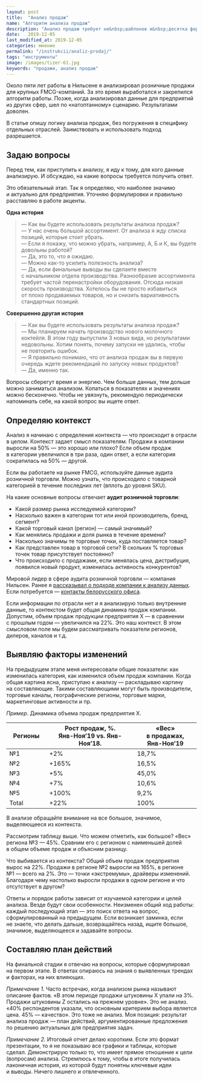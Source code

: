 ```yaml
---
layout: post
title:  "Анализ продаж"
name: "Алгоритм анализа продаж"
description: "Анализ продаж требует не&nbsp;шаблонов и&nbsp;десятка формул, а&nbsp;понимания логики анализа. Тогда анализ станет инструментом решения актуальных для предприятия задач. "
date:   2019-12-05
last_modified_at: 2019-12-05
categories: мнение
permalink: "/instrukcii/analiz-prodaj/"
tags: "инструменты"
image: /images/tizer-61.jpg
keywords: "продажи, анализ продаж"
---
```





<p>Около пяти лет работы в&nbsp;Нильсене я&nbsp;анализировал розничные продажи для крупных FMCG-компаний. За&nbsp;это время выработался и&nbsp;закрепился алгоритм работы. Позже, когда анализировал данные для предприятий из&nbsp;других сфер, шел по&nbsp;«натоптанному» сценарию. Результатами доволен.</p>
<p>В&nbsp;статье опишу логику анализа продаж, без погружения в&nbsp;специфику отдельных отраслей. Заимствовать и&nbsp;использовать подход разрешается.</p>
<h2>Задаю вопросы</h2>
<p>Перед тем, как приступить к&nbsp;анализу, я&nbsp;иду к&nbsp;тому, для кого данные анализирую. И&nbsp;обсуждаю, на&nbsp;какие вопросы требуется получить ответ. </p>
<p>Это обязательный этап. Так я&nbsp;определяю, что наиболее значимо и&nbsp;актуально для предприятия. Уточняю формулировки и&nbsp;правильно расставляю в&nbsp;работе акценты.</p>

<b>Одна история</b>
<blockquote> 
	<p>—&nbsp;Как вы&nbsp;будете использовать результаты анализа продаж?<br/>
 —&nbsp;У&nbsp;нас очень большой ассортимент. От&nbsp;анализа я&nbsp;жду списка позиций, которые стоит убрать.<br/>
 —&nbsp;Если я&nbsp;покажу, что можно убрать, например, А, Б&nbsp;и&nbsp;К, вы&nbsp;будете довольны работой?<br/>
 —&nbsp;Да, это&nbsp;то, что я&nbsp;ожидаю.<br/>
 —&nbsp;Можно как-то усилить полезность анализа?<br/>
 —&nbsp;Да, если финальные выводы вы&nbsp;сделаете вместе с&nbsp;начальником отдела производства. Разнообразие ассортимента требует частой перенастройки оборудования. Отсюда низкая скорость производства. Хотелось&nbsp;бы не&nbsp;просто избавиться от&nbsp;плохо продаваемых товаров, но&nbsp;и&nbsp;снизить вариативность стандартных позиций. 
	</p>
 </blockquote>
<b>Совершенно другая история</b>
<blockquote> 
	<p>—&nbsp;Как вы&nbsp;будете использовать результаты анализа продаж?<br/>
 —&nbsp;Мы&nbsp;планируем начать производство нового молочного коктейля. В&nbsp;этом году выпустили 3&nbsp;новых вида, но&nbsp;результатами недовольны. Хотим понять, почему запуски не&nbsp;удались, чтобы не&nbsp;повторить ошибок.<br/>
 —&nbsp;Я правильно понимаю, что от&nbsp;анализа продаж вы&nbsp;в&nbsp;первую очередь ждете рекомендаций по&nbsp;запуску новых продуктов?<br/>
 —&nbsp;Да, именно так. 
	</p>
 </blockquote>
<p>Вопросы сберегут время и&nbsp;энергию. Чем больше данных, тем дольше можно заниматься анализом. Копаться в&nbsp;показателях и&nbsp;значениях можно бесконечно. Чтобы не&nbsp;увязнуть, рекомендую периодически напоминать себе, на&nbsp;какой вопрос вы&nbsp;ищете ответ.</p>
<h2>Определяю контекст</h2>
<p>Анализ я&nbsp;начинаю с&nbsp;определения контекста&nbsp;— что происходит в&nbsp;отрасли в&nbsp;целом. Контекст задает смысл показателям. Продажи в&nbsp;компании выросли на&nbsp;50%&nbsp;— это хорошо или плохо? Если объем продаж в&nbsp;категории увеличился в&nbsp;три раза, один ответ, а&nbsp;если категория сократилась на&nbsp;50%&nbsp;— другой.</p>
<p>Если вы&nbsp;работаете на&nbsp;рынке FMCG, используйте данные аудита розничной торговли. Можно узнать, что происходило с&nbsp;товарной категорией в&nbsp;течение последних лет (вплоть до&nbsp;уровня SKU).</p>

<div class="markedfield with-side">
На&nbsp;какие основные вопросы отвечает <strong>аудит розничной торговли</strong>:
<ul> 
	<li>Какой размер рынка исследуемой категории?</li>
	<li>Насколько важен в&nbsp;категории тот или иной производитель, бренд, сегмент?</li>
	<li>Какой торговый канал (регион)&nbsp;— самый значимый?</li>
	<li>Как менялись продажи и&nbsp;доля рынка в&nbsp;течение времени?</li>
	<li>Насколько значимы те&nbsp;торговые точки, куда поставляется товар?</li>
	<li>Как представлен товар в&nbsp;торговой сети? В&nbsp;скольких %&nbsp;торговых точек товар присутствует постоянно?</li>
	<li>Что происходило с&nbsp;продажами, если менялась цена, дистрибуция, появился новый продукт, изменилась активность конкурентов?</li>
 </ul>
 <div class="side">
<p>Мировой лидер в&nbsp;сфере аудита розничной торговли&nbsp;— компания Нильсен. Ранее я&nbsp;<a href="/mnenie/otlichie-marketologa-ot-brexuna/#nielsen" title="подход Нильсена к анализу данных">рассказывал о&nbsp;подходе компании к&nbsp;анализу данных</a>. Если потребуется&nbsp;— <a href="https://www.nielsen.com/by/ru/contact-us/" >контакты белорусского офиса</a>.</p>
</div>
</div>


<p>Если информации по&nbsp;отрасли нет и&nbsp;я&nbsp;анализирую только внутренние данные, то&nbsp;контекстом будет общая динамика продаж компании. Допустим, объем продаж продукции предприятия Х&nbsp;— в&nbsp;сравнении с&nbsp;прошлым годом&nbsp;— увеличился на&nbsp;22%. Это наш контекст. В&nbsp;этом смысловом поле мы&nbsp;будем рассматривать показатели регионов, дилеров, каналов и&nbsp;т.д.</p>
<h2>Выявляю факторы изменений</h2>
<p>На&nbsp;предыдущем этапе меня интересовали общие показатели: как изменилась категория, как изменился объем продаж компании. Когда общая картина ясна, приступаю к&nbsp;анализу&nbsp;— раскладываю картину на&nbsp;составляющие. Такими составляющими могут быть производители, торговые каналы, географические регионы, торговые марки, маркетинговые активности и&nbsp;пр.</p>



<p class="wtf"><em>Пример</em>. Динамика объема продаж предприятия Х.</p>
<table > 	
	<thead> 
		<tr class="Gainsboro"> 
			<th style="width: 21%" >Регионы</th>
			<th >Рост продаж, %. <br /><span class="wtf">Янв-Ноя’19&nbsp;vs. <span class="noperenos">Янв-Ноя’18.</span></span></th>
			<th >«Вес» в&nbsp;продажах, <br /><span class="wtf noperenos">Янв-Ноя’19</span></th>
 		</tr>
 	</thead>
	<tbody> 
		<tr > 
			<td>№1</td>
			<td>+2%</td>
			<td>18,7%</td>
 		</tr>
		<tr> 
			<td>№2</td>
			<td>+165%</td>
			<td>16,5%</td>
 		</tr>
		<tr> 
			<td>№3</td>
			<td>+5%</td>
			<td>45,0%</td>
 		</tr>
		<tr> 
			<td>№4</td>
			<td>+7%</td>
			<td>10,6%</td>
 		</tr>
		<tr> 
			<td>№5</td>
			<td>+100%</td>
			<td>9,2%</td>
 		</tr>
		<tr> 
			<td>Total</td>
			<td>+22%</td>
			<td>100%</td>
 		</tr>
 	</tbody>
 </table>




<p>В&nbsp;анализе обращайте внимание на&nbsp;все большое, значимое, выделяющееся из&nbsp;контекста.</p>
<p>Рассмотрим таблицу выше. Что можем отметить, как большое? «Вес» региона №3&nbsp;— 45%. Сравним его с&nbsp;регионом с&nbsp;наименьшей долей в&nbsp;общем объеме продаж и&nbsp;объясним разницу.</p>

<p> Что выбивается из&nbsp;контекста? Общий объем продаж предприятия вырос на&nbsp;22%. Продажи в&nbsp;регионе №2&nbsp;выросли на&nbsp;165%, в&nbsp;регионе №1&nbsp;— всего на&nbsp;2%. Это&nbsp;— точки «экстремумы», драйверы изменений. Благодаря чему настолько выросли продажи в&nbsp;одном регионе и&nbsp;что отсутствует в&nbsp;другом? </p>


<p>Ответы и&nbsp;порядок работы зависит от&nbsp;изучаемой категории и&nbsp;целей анализа. Везде будут свои особенности. Неизменен общий ход работы: каждый последующий этап&nbsp;— это поиск ответа на&nbsp;вопрос, сформулированный на&nbsp;предыдущем.  Если возникает заминка, если не&nbsp;знаете, что делать дальше, возвращайтесь назад, ищите большое, значимое, выделяющееся и&nbsp;задавайте вопросы.</p>
<h2>Составляю план действий</h2>
<p>На&nbsp;финальной стадии я&nbsp;отвечаю на&nbsp;вопросы, которые сформулировал на&nbsp;первом этапе. В&nbsp;ответах опираюсь на&nbsp;знания о&nbsp;выявленных трендах и&nbsp;факторах, на&nbsp;них влияющих.</p>
<p><i>Примечание&nbsp;1.</i> Часто встречаю, когда анализом рынка называют описание фактов. «В&nbsp;этом периоде продажи штуковины&nbsp;Х упали на&nbsp;3%. Продажи штуковины&nbsp;Z остались на&nbsp;прежнем уровне». Это не&nbsp;анализ. «40% респондентов указали, что основным критерием выбора является цена.&nbsp;45%&nbsp;— качество». Это тоже не&nbsp;анализ. Моя позиция: результат анализа продаж&nbsp;— план действий, аргументированные предложения по&nbsp;решению актуальных для предприятия задач.</p>
<p><i>Примечание&nbsp;2.</i> Итоговый отчет делаю коротким. Если это формат презентации, то&nbsp;я&nbsp;не&nbsp;показываю все графики и&nbsp;таблицы, которые сделал. Демонстрирую только&nbsp;то, что имеет прямое отношение к&nbsp;цели (вопросам) анализа. Стремлюсь к&nbsp;тому, чтобы в&nbsp;итоге получилась лаконичная история, из&nbsp;которой будут понятны ключевые идеи и&nbsp;выводы. Ничего лишнего и&nbsp;отвлеченного. </p>
